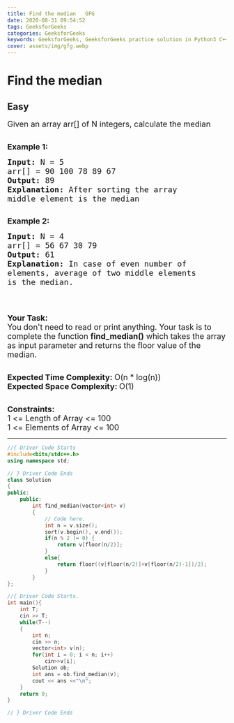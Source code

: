 ```yaml
---
title: Find the median   GFG
date: 2020-08-31 09:54:52
tags: GeeksforGeeks
categories: GeeksforGeeks
keywords: GeeksforGeeks, GeeksforGeeks practice solution in Python3 C++ Java, Find the median - GFG solution
cover: assets/img/gfg.webp
---
```



# Find the median
## Easy
<div class="problems_problem_content__Xm_eO"><p><span style="font-size:18px">Given an array arr[] of N integers, calculate the median</span><br>
&nbsp;</p>

<p><span style="font-size:18px"><strong>Example 1:</strong></span></p>

<pre><span style="font-size:18px"><strong>Input: </strong>N =<strong> </strong>5
arr[] = 90 100 78 89 67
<strong>Output: </strong>89</span>
<span style="font-size:18px"><strong>Explanation: </strong>After sorting the array 
middle element is the median</span> 

</pre>

<p><span style="font-size:18px"><strong>Example 2:</strong></span></p>

<pre><span style="font-size:18px"><strong>Input: </strong>N =<strong> </strong>4
arr[] = 56 67 30 79
<strong>Output: </strong></span><span style="font-size:18px">61</span>
<span style="font-size:18px"><strong>Explanation: </strong>In case of even number of 
elements, average of two middle elements 
is the median.</span>

</pre>

<p>&nbsp;</p>

<p><span style="font-size:18px"><strong>Your Task:</strong><br>
You don't need to read or print anything. Your task is to complete the function&nbsp;<strong>find_median()</strong>&nbsp;which takes the array as input parameter and returns the floor value of the median.</span><br>
&nbsp;</p>

<p><span style="font-size:18px"><strong>Expected Time Complexity:&nbsp;</strong>O(n * log(n))<br>
<strong>Expected Space Complexity:&nbsp;</strong>O(1)</span><br>
&nbsp;</p>

<p><span style="font-size:18px"><strong>Constraints:</strong><br>
1 &lt;= Length of Array &lt;= 100<br>
1 &lt;= Elements of Array &lt;= 100</span></p>
</div>

---




```cpp
//{ Driver Code Starts
#include<bits/stdc++.h>
using namespace std;

// } Driver Code Ends
class Solution
{
public:
	public:
		int find_median(vector<int> v)
		{
		    // Code here.
		    int n = v.size();
		    sort(v.begin(), v.end());
		    if(n % 2 != 0) {
		        return v[floor(n/2)];
		    }
		    else{
		        return floor((v[floor(n/2)]+v[floor(n/2)-1])/2);
		    }
		}
};

//{ Driver Code Starts.
int main(){
    int T;
    cin >> T;
    while(T--)
    {
    	int n; 
    	cin >> n;
    	vector<int> v(n);
    	for(int i = 0; i < n; i++)
    		cin>>v[i];
    	Solution ob;
    	int ans = ob.find_median(v);
    	cout << ans <<"\n";
    }
	return 0;
}

// } Driver Code Ends
```
